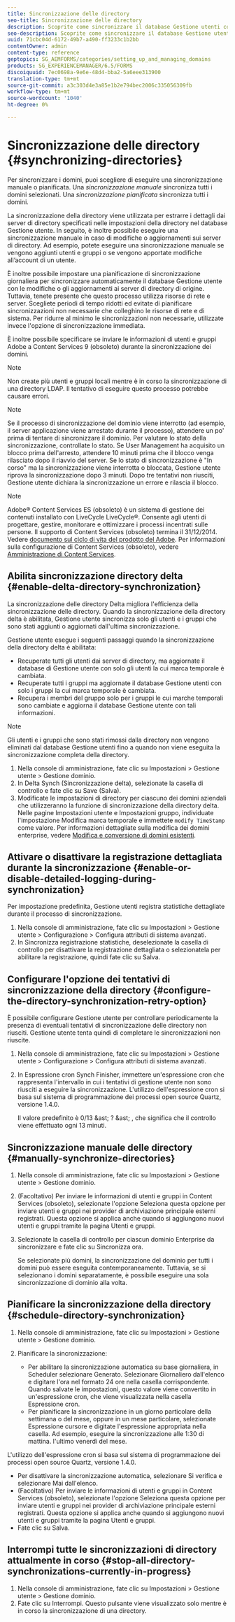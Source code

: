 ```yaml
---
title: Sincronizzazione delle directory
seo-title: Sincronizzazione delle directory
description: Scoprite come sincronizzare il database Gestione utenti con le modifiche apportate ai server di directory di origine mediante la sincronizzazione manuale o pianificata.
seo-description: Scoprite come sincronizzare il database Gestione utenti con le modifiche apportate ai server di directory di origine mediante la sincronizzazione manuale o pianificata.
uuid: 71cbc04d-6172-49b7-a490-ff3233c1b2bb
contentOwner: admin
content-type: reference
geptopics: SG_AEMFORMS/categories/setting_up_and_managing_domains
products: SG_EXPERIENCEMANAGER/6.5/FORMS
discoiquuid: 7ec0698a-9e6e-48d4-bba2-5a6eee313900
translation-type: tm+mt
source-git-commit: a3c303d4e3a85e1b2e794bec2006c335056309fb
workflow-type: tm+mt
source-wordcount: '1040'
ht-degree: 0%

---
```



# Sincronizzazione delle directory {#synchronizing-directories}

Per sincronizzare i domini, puoi scegliere di eseguire una sincronizzazione manuale o pianificata. Una *sincronizzazione manuale* sincronizza tutti i domini selezionati. Una *sincronizzazione pianificata* sincronizza tutti i domini.

La sincronizzazione della directory viene utilizzata per estrarre i dettagli dai server di directory specificati nelle impostazioni della directory nel database Gestione utente. In seguito, è inoltre possibile eseguire una sincronizzazione manuale in caso di modifiche o aggiornamenti sui server di directory. Ad esempio, potete eseguire una sincronizzazione manuale se vengono aggiunti utenti e gruppi o se vengono apportate modifiche all’account di un utente.

È inoltre possibile impostare una pianificazione di sincronizzazione giornaliera per sincronizzare automaticamente il database Gestione utente con le modifiche o gli aggiornamenti ai server di directory di origine. Tuttavia, tenete presente che questo processo utilizza risorse di rete e server. Scegliete periodi di tempo ridotti ed evitate di pianificare sincronizzazioni non necessarie che colleghino le risorse di rete e di sistema. Per ridurre al minimo le sincronizzazioni non necessarie, utilizzate invece l&#39;opzione di sincronizzazione immediata.

È inoltre possibile specificare se inviare le informazioni di utenti e gruppi  Adobe a Content Services 9 (obsoleto) durante la sincronizzazione dei domini.

>[!NOTE]
>
>Non create più utenti e gruppi locali mentre è in corso la sincronizzazione di una directory LDAP. Il tentativo di eseguire questo processo potrebbe causare errori.

>[!NOTE]
>
>Se il processo di sincronizzazione del dominio viene interrotto (ad esempio, il server applicazione viene arrestato durante il processo), attendere un po&#39; prima di tentare di sincronizzare il dominio. Per valutare lo stato della sincronizzazione, controllate lo stato. Se User Management ha acquisito un blocco prima dell&#39;arresto, attendere 10 minuti prima che il blocco venga rilasciato dopo il riavvio del server. Se lo stato di sincronizzazione è &quot;In corso&quot; ma la sincronizzazione viene interrotta o bloccata, Gestione utente riprova la sincronizzazione dopo 3 minuti. Dopo tre tentativi non riusciti, Gestione utente dichiara la sincronizzazione un errore e rilascia il blocco.

>[!NOTE]
>
> Adobe® Content Services ES (obsoleto) è un sistema di gestione dei contenuti installato con LiveCycle LiveCycle®. Consente agli utenti di progettare, gestire, monitorare e ottimizzare i processi incentrati sulle persone. Il supporto di Content Services (obsoleto) termina il 31/12/2014. Vedere [ documento sul ciclo di vita del prodotto del Adobe](https://www.adobe.com/support/products/enterprise/eol/eol_matrix.html). Per informazioni sulla configurazione di Content Services (obsoleto), vedere [Amministrazione di Content Services](https://help.adobe.com/en_US/livecycle/9.0/admin_contentservices.pdf).

## Abilita sincronizzazione directory delta {#enable-delta-directory-synchronization}

La sincronizzazione delle directory Delta migliora l&#39;efficienza della sincronizzazione delle directory. Quando la sincronizzazione della directory delta è abilitata, Gestione utente sincronizza solo gli utenti e i gruppi che sono stati aggiunti o aggiornati dall&#39;ultima sincronizzazione.

Gestione utente esegue i seguenti passaggi quando la sincronizzazione della directory delta è abilitata:

* Recuperate tutti gli utenti dai server di directory, ma aggiornate il database di Gestione utente con solo gli utenti la cui marca temporale è cambiata.
* Recuperate tutti i gruppi ma aggiornate il database Gestione utenti con solo i gruppi la cui marca temporale è cambiata.
* Recupera i membri del gruppo solo per i gruppi le cui marche temporali sono cambiate e aggiorna il database Gestione utente con tali informazioni.

>[!NOTE]
>
>Gli utenti e i gruppi che sono stati rimossi dalla directory non vengono eliminati dal database Gestione utenti fino a quando non viene eseguita la sincronizzazione completa della directory.

1. Nella console di amministrazione, fate clic su Impostazioni > Gestione utente > Gestione dominio.
1. In Delta Synch (Sincronizzazione delta), selezionate la casella di controllo e fate clic su Save (Salva).
1. Modificate le impostazioni di directory per ciascuno dei domini aziendali che utilizzeranno la funzione di sincronizzazione della directory delta. Nelle pagine Impostazioni utente e Impostazioni gruppo, individuate l&#39;impostazione Modifica marca temporale e immettete `modify TimeStamp` come valore. Per informazioni dettagliate sulla modifica dei domini enterprise, vedere [Modifica e conversione di domini esistenti](/help/forms/using/admin-help/editing-converting-existing-domains.md#editing-and-converting-existing-domains).

## Attivare o disattivare la registrazione dettagliata durante la sincronizzazione {#enable-or-disable-detailed-logging-during-synchronization}

Per impostazione predefinita, Gestione utenti registra statistiche dettagliate durante il processo di sincronizzazione.

1. Nella console di amministrazione, fate clic su Impostazioni > Gestione utente > Configurazione > Configura attributi di sistema avanzati.
1. In Sincronizza registrazione statistiche, deselezionate la casella di controllo per disattivare la registrazione dettagliata o selezionatela per abilitare la registrazione, quindi fate clic su Salva.

## Configurare l&#39;opzione dei tentativi di sincronizzazione della directory {#configure-the-directory-synchronization-retry-option}

È possibile configurare Gestione utente per controllare periodicamente la presenza di eventuali tentativi di sincronizzazione delle directory non riusciti. Gestione utente tenta quindi di completare le sincronizzazioni non riuscite.

1. Nella console di amministrazione, fate clic su Impostazioni > Gestione utente > Configurazione > Configura attributi di sistema avanzati.
1. In Espressione cron Synch Finisher, immettere un&#39;espressione cron che rappresenta l&#39;intervallo in cui i tentativi di gestione utente non sono riusciti a eseguire la sincronizzazione. L&#39;utilizzo dell&#39;espressione cron si basa sul sistema di programmazione dei processi open source Quartz, versione 1.4.0.

   Il valore predefinito è 0/13 &amp;ast; ? &amp;ast; , che significa che il controllo viene effettuato ogni 13 minuti.

## Sincronizzazione manuale delle directory {#manually-synchronize-directories}

1. Nella console di amministrazione, fate clic su Impostazioni > Gestione utente > Gestione dominio.
1. (Facoltativo) Per inviare le informazioni di utenti e gruppi in Content Services (obsoleto), selezionate l&#39;opzione Seleziona questa opzione per inviare utenti e gruppi nei provider di archiviazione principale esterni registrati. Questa opzione si applica anche quando si aggiungono nuovi utenti e gruppi tramite la pagina Utenti e gruppi.
1. Selezionate la casella di controllo per ciascun dominio Enterprise da sincronizzare e fate clic su Sincronizza ora.

   Se selezionate più domini, la sincronizzazione del dominio per tutti i domini può essere eseguita contemporaneamente. Tuttavia, se si selezionano i domini separatamente, è possibile eseguire una sola sincronizzazione di dominio alla volta.

## Pianificare la sincronizzazione della directory {#schedule-directory-synchronization}

1. Nella console di amministrazione, fate clic su Impostazioni > Gestione utente > Gestione dominio.
1. Pianificare la sincronizzazione:

   * Per abilitare la sincronizzazione automatica su base giornaliera, in Scheduler selezionare Generato. Selezionare Giornaliero dall&#39;elenco e digitare l&#39;ora nel formato 24 ore nella casella corrispondente. Quando salvate le impostazioni, questo valore viene convertito in un&#39;espressione cron, che viene visualizzata nella casella Espressione cron.
   * Per pianificare la sincronizzazione in un giorno particolare della settimana o del mese, oppure in un mese particolare, selezionate Espressione cursore e digitate l&#39;espressione appropriata nella casella. Ad esempio, eseguire la sincronizzazione alle 1:30 di mattina. l&#39;ultimo venerdì del mese.

L&#39;utilizzo dell&#39;espressione cron si basa sul sistema di programmazione dei processi open source Quartz, versione 1.4.0.

* Per disattivare la sincronizzazione automatica, selezionare Si verifica e selezionare Mai dall&#39;elenco.
* (Facoltativo) Per inviare le informazioni di utenti e gruppi in Content Services (obsoleto), selezionate l&#39;opzione Seleziona questa opzione per inviare utenti e gruppi nei provider di archiviazione principale esterni registrati. Questa opzione si applica anche quando si aggiungono nuovi utenti e gruppi tramite la pagina Utenti e gruppi.
* Fate clic su Salva.

## Interrompi tutte le sincronizzazioni di directory attualmente in corso {#stop-all-directory-synchronizations-currently-in-progress}

1. Nella console di amministrazione, fate clic su Impostazioni > Gestione utente > Gestione dominio.
1. Fate clic su Interrompi. Questo pulsante viene visualizzato solo mentre è in corso la sincronizzazione di una directory.

